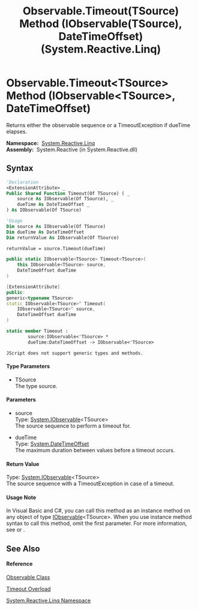 ﻿---
title: Observable.Timeout(TSource) Method (IObservable(TSource), DateTimeOffset) (System.Reactive.Linq)
TOCTitle: Timeout(TSource) Method (IObservable(TSource), DateTimeOffset)
ms:assetid: M:System.Reactive.Linq.Observable.Timeout``1(System.IObservable{``0},System.DateTimeOffset)
ms:mtpsurl: https://msdn.microsoft.com/en-us/library/Hh244331(v=VS.103)
ms:contentKeyID: 36069966
ms.date: 06/28/2011
mtps_version: v=VS.103
dev_langs:
- vb
- csharp
- c++
- fsharp
- jscript
---

# Observable.Timeout\<TSource\> Method (IObservable\<TSource\>, DateTimeOffset)

Returns either the observable sequence or a TimeoutException if dueTime elapses.

**Namespace:**  [System.Reactive.Linq](hh211929\(v=vs.103\).md)  
**Assembly:**  System.Reactive (in System.Reactive.dll)

## Syntax

``` vb
'Declaration
<ExtensionAttribute> _
Public Shared Function Timeout(Of TSource) ( _
    source As IObservable(Of TSource), _
    dueTime As DateTimeOffset _
) As IObservable(Of TSource)
```

``` vb
'Usage
Dim source As IObservable(Of TSource)
Dim dueTime As DateTimeOffset
Dim returnValue As IObservable(Of TSource)

returnValue = source.Timeout(dueTime)
```

``` csharp
public static IObservable<TSource> Timeout<TSource>(
    this IObservable<TSource> source,
    DateTimeOffset dueTime
)
```

``` c++
[ExtensionAttribute]
public:
generic<typename TSource>
static IObservable<TSource>^ Timeout(
    IObservable<TSource>^ source, 
    DateTimeOffset dueTime
)
```

``` fsharp
static member Timeout : 
        source:IObservable<'TSource> * 
        dueTime:DateTimeOffset -> IObservable<'TSource> 
```

``` jscript
JScript does not support generic types and methods.
```

#### Type Parameters

  - TSource  
    The type source.

#### Parameters

  - source  
    Type: [System.IObservable](https://msdn.microsoft.com/en-us/library/Dd990377)\<TSource\>  
    The source sequence to perform a timeout for.  

<!-- end list -->

  - dueTime  
    Type: [System.DateTimeOffset](https://msdn.microsoft.com/en-us/library/Bb341783)  
    The maximum duration between values before a timeout occurs.  

#### Return Value

Type: [System.IObservable](https://msdn.microsoft.com/en-us/library/Dd990377)\<TSource\>  
The source sequence with a TimeoutException in case of a timeout.  

#### Usage Note

In Visual Basic and C\#, you can call this method as an instance method on any object of type [IObservable](https://msdn.microsoft.com/en-us/library/Dd990377)\<TSource\>. When you use instance method syntax to call this method, omit the first parameter. For more information, see [](https://msdn.microsoft.com/en-us/library/Bb384936) or [](https://msdn.microsoft.com/en-us/library/Bb383977).

## See Also

#### Reference

[Observable Class](hh244252\(v=vs.103\).md)

[Timeout Overload](hh229781\(v=vs.103\).md)

[System.Reactive.Linq Namespace](hh211929\(v=vs.103\).md)

